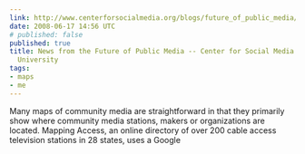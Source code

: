 ```yaml
---
link: http://www.centerforsocialmedia.org/blogs/future_of_public_media/community_media_hub/
date: 2008-06-17 14:56 UTC
# published: false
published: true
title: News from the Future of Public Media -- Center for Social Media at American
  University
tags:
- maps
- me
---
```


Many maps of community media are straightforward in that they primarily show where community media stations, makers or organizations are located. Mapping Access, an online directory of over 200 cable access television stations in 28 states, uses a Google
